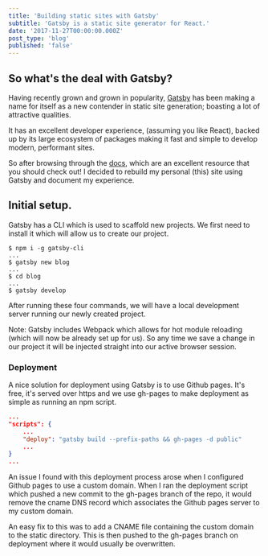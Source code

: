 ```yaml
---
title: 'Building static sites with Gatsby'
subtitle: 'Gatsby is a static site generator for React.'
date: '2017-11-27T00:00:00.000Z'
post_type: 'blog'
published: 'false'
---
```


## So what's the deal with Gatsby?
Having recently grown and grown in popularity, [Gatsby](https://github.com/gatsbyjs/gatsby) has been making a name for itself as a new contender in static site generation; boasting a lot of attractive qualities.

It has an excellent developer experience, (assuming you like React), backed up by its large ecosystem of packages making it fast and simple to develop modern, performant sites.

So after browsing through the [docs](https://www.gatsbyjs.org/docs/), which are an excellent resource that you should check out! I decided to rebuild my personal (this) site using Gatsby and document my experience.

## Initial setup.
Gatsby has a CLI which is used to scaffold new projects. We first need to install it which will allow us to create our project.

```
$ npm i -g gatsby-cli
...
$ gatsby new blog
...
$ cd blog
...
$ gatsby develop
```

After running these four commands, we will have a local development server running our newly created project.

Note: Gatsby includes Webpack which allows for hot module reloading (which will now be already set up for us). So any time we save a change in our project it will be injected straight into our active browser session.

### Deployment

A nice solution for deployment using Gatsby is to use Github pages. It's free, it's served over https and we use gh-pages to make deployment as simple as running an npm script.

```JSON
...
"scripts": {
    ...
    "deploy": "gatsby build --prefix-paths && gh-pages -d public"
    ...
}
...
```

An issue I found with this deployment process arose when I configured Github pages to use a custom domain. When I ran the deployment script which pushed a new commit to the gh-pages branch of the repo, it would remove the cname DNS record which associates the Github pages server to my custom domain.

An easy fix to this was to add a CNAME file containing the custom domain to the static directory. This is then pushed to the gh-pages branch on deployment where it would usually be overwritten.
